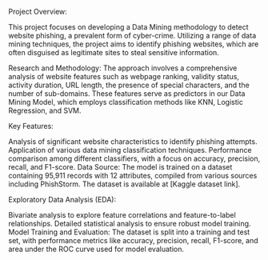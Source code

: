 Project Overview:

This project focuses on developing a Data Mining methodology to detect website phishing, a prevalent form of cyber-crime. Utilizing a range of data mining techniques, the project aims to identify phishing websites, which are often disguised as legitimate sites to steal sensitive information.

Research and Methodology:
The approach involves a comprehensive analysis of website features such as webpage ranking, validity status, activity duration, URL length, the presence of special characters, and the number of sub-domains. These features serve as predictors in our Data Mining Model, which employs classification methods like KNN, Logistic Regression, and SVM.

Key Features:

Analysis of significant website characteristics to identify phishing attempts.
Application of various data mining classification techniques.
Performance comparison among different classifiers, with a focus on accuracy, precision, recall, and F1-score.
Data Source:
The model is trained on a dataset containing 95,911 records with 12 attributes, compiled from various sources including PhishStorm. The dataset is available at [Kaggle dataset link].

Exploratory Data Analysis (EDA):

Bivariate analysis to explore feature correlations and feature-to-label relationships.
Detailed statistical analysis to ensure robust model training.
Model Training and Evaluation:
The dataset is split into a training and test set, with performance metrics like accuracy, precision, recall, F1-score, and area under the ROC curve used for model evaluation.
